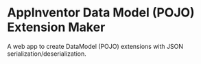 # AppInventor Data Model (POJO) Extension Maker
A web app to create DataModel (POJO) extensions with JSON serialization/deserialization. 